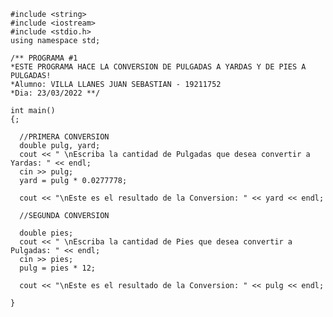     #include <string>
    #include <iostream>
    #include <stdio.h>
    using namespace std;
    
    /** PROGRAMA #1  
    *ESTE PROGRAMA HACE LA CONVERSION DE PULGADAS A YARDAS Y DE PIES A PULGADAS!
    *Alumno: VILLA LLANES JUAN SEBASTIAN - 19211752
    *Dia: 23/03/2022 **/

    int main()
    {;

      //PRIMERA CONVERSION
      double pulg, yard;
      cout << " \nEscriba la cantidad de Pulgadas que desea convertir a Yardas: " << endl;
      cin >> pulg;
      yard = pulg * 0.0277778;

      cout << "\nEste es el resultado de la Conversion: " << yard << endl;

      //SEGUNDA CONVERSION

      double pies;
      cout << " \nEscriba la cantidad de Pies que desea convertir a Pulgadas: " << endl;
      cin >> pies;
      pulg = pies * 12;

      cout << "\nEste es el resultado de la Conversion: " << pulg << endl;

    }
